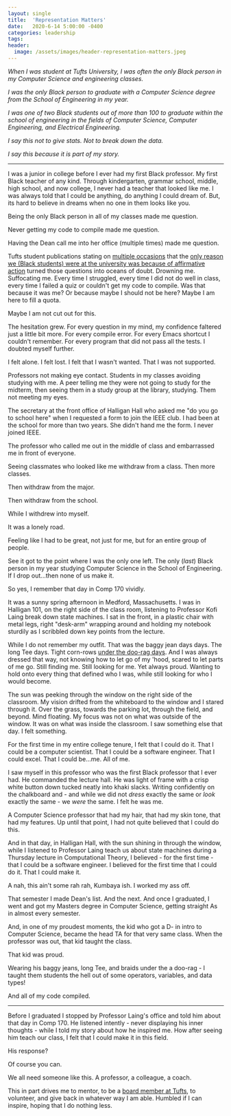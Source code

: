 ```yaml
---
layout: single
title:  'Representation Matters'
date:   2020-6-14 5:00:00 -0400
categories: leadership
tags:
header:
  image: /assets/images/header-representation-matters.jpeg
---
```


*When I was student at Tufts University, I was often the only Black person in my Computer Science and engineering classes.*

*I was the only Black person to graduate with a Computer Science degree from the School of Engineering in my year.*

*I was one of two Black students out of more than 100 to graduate within the school of engineering in the fields of Computer Science, Computer Engineering, and Electrical Engineering.*

*I say this not to give stats. Not to break down the data.*

*I say this because it is part of my story.*

---

I was a junior in college before I ever had my first Black professor. My first Black teacher of any kind. Through kindergarten, grammar school, middle, high school, and now college, I never had a teacher that looked like me. I was always told that I could be anything, do anything I could dream of. But, its hard to believe in dreams when no one in them looks like you.

Being the only Black person in all of my classes made me question.

Never getting my code to compile made me question.

Having the Dean call me into her office (multiple times) made me question.

Tufts student publications stating on [multiple occasions](https://tuftsdaily.com/archives/2001/09/01/affirmative-action-is-everyones-concern/) that the [only reason we (Black students) were at the university was because of affirmative action](https://www.insidehighered.com/news/2006/12/12/not-so-merry-christmas) turned those questions into oceans of doubt. Drowning me. Suffocating me. Every time I struggled, every time I did not do well in class, every time I failed a quiz or couldn't get my code to compile. Was that because it was me? Or because maybe I should not be here? Maybe I am here to fill a quota.

Maybe I am not cut out for this.

The hesitation grew. For every question in my mind, my confidence faltered just a little bit more. For every compile error. For every Emacs shortcut I couldn't remember. For every program that did not pass all the tests. I doubted myself further.

I felt alone. I felt lost. I felt that I wasn't wanted. That I was not supported.

Professors not making eye contact. Students in my classes avoiding studying with me. A peer telling me they were not going to study for the midterm, then seeing them in a study group at the library, studying. Them not meeting my eyes.

The secretary at the front office of Halligan Hall who asked me "do you go to school here" when I requested a form to join the IEEE club. I had been at the school for more than two years. She didn't hand me the form. I never joined IEEE.

The professor who called me out in the middle of class and embarrassed me in front of everyone.

Seeing classmates who looked like me withdraw from a class. Then more classes.

Then withdraw from the major.

Then withdraw from the school.

While I withdrew into myself.

It was a lonely road.

Feeling like I had to be great, not just for me, but for an entire group of people.

See it got to the point where I was the only one left. The only (*last*) Black person in my year studying Computer Science in the School of Engineering. If I drop out...then none of us make it.

So yes, I remember that day in Comp 170 vividly.

It was a sunny spring afternoon in Medford, Massachusetts. I was in Halligan 101, on the right side of the class room, listening to Professor Kofi Laing break down state machines. I sat in the front, in a plastic chair with metal legs, right "desk-arm" wrapping around and holding my notebook sturdily as I scribbled down key points from the lecture.

While I do not remember my outfit. That was the baggy jean days days. The long Tee days. Tight corn-rows [under the doo-rag days](https://www.cs.tufts.edu/comp/11-2003f/staff.php). And I was always dressed that way, not knowing how to let go of my 'hood, scared to let parts of me go. Still finding me. Still looking for me. Yet always proud. Wanting to hold onto every thing that defined who I was, while still looking for who I would become.

The sun was peeking through the window on the right side of the classroom. My vision drifted from the whiteboard to the window and I stared through it. Over the grass, towards the parking lot, through the field, and beyond. Mind floating. My focus was not on what was outside of the window. It was on what was inside the classroom. I saw something else that day. I felt something.

For the first time in my entire college tenure, I felt that I could do it. That I could be a computer scientist. That I could be a software engineer. That I could excel. That I could be...me. All of me.

I saw myself in this professor who was the first Black professor that I ever had. He commanded the lecture hall. He was light of frame with a crisp white button down tucked neatly into khaki slacks. Writing confidently on the chalkboard and - and while we did not _dress_ exactly the same or _look_ exactly the same - we _were_ the same. I felt he was me.

A Computer Science professor that had my hair, that had my skin tone, that had my features. Up until that point, I had not quite believed that I could do this.

And in that day, in Halligan Hall, with the sun shining in through the window, while I listened to Professor Laing teach us about state machines during a Thursday lecture in Computational Theory, I believed - for the first time - that I could be a software engineer. I believed for the first time that I could do it. That I could make it.

A nah, this ain't some rah rah, Kumbaya ish. I worked my ass off.

That semester I made Dean's list. And the next. And once I graduated, I went and got my Masters degree in Computer Science, getting straight As in almost every semester.

And, in one of my proudest moments, the kid who got a D- in intro to Computer Science, became the head TA for that very same class. When the professor was out, that kid taught the class.

That kid was proud.

Wearing his baggy jeans, long Tee, and braids under the a doo-rag - I taught them students the hell out of some operators, variables, and data types!

And all of my code compiled.

---
Before I graduated I stopped by Professor Laing's office and told him about that day in Comp 170. He listened intently - never displaying his inner thoughts - while I told my story about how he inspired me.  How after seeing him teach our class, I felt that I could make it in this field.

His response?

Of course you can.

We all need someone like this. A professor, a colleague, a coach.

This in part drives me to mentor, to be a [board member at Tufts](https://engineering.tufts.edu/cs/community/externaladvisoryboard), to volunteer, and give back in whatever way I am able. Humbled if I can inspire, hoping that I do nothing less.
